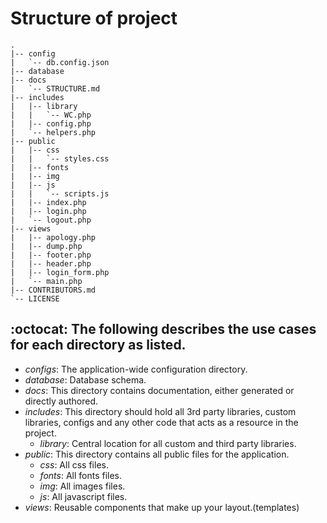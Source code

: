 Structure of project
====================
```
.
|-- config
|   `-- db.config.json
|-- database
|-- docs
|   `-- STRUCTURE.md
|-- includes
|   |-- library
|   |   `-- WC.php
|   |-- config.php
|   `-- helpers.php
|-- public
|   |-- css
|   |   `-- styles.css
|   |-- fonts
|   |-- img
|   |-- js
|   |   `-- scripts.js
|   |-- index.php
|   |-- login.php
|   `-- logout.php
|-- views
|   |-- apology.php
|   |-- dump.php
|   |-- footer.php
|   |-- header.php
|   |-- login_form.php
|   `-- main.php
|-- CONTRIBUTORS.md
`-- LICENSE
```

:octocat: The following describes the use cases for each directory as listed.
-------------------------------------------------------------------
* _configs_: The application-wide configuration directory.
* _database_: Database schema.
* _docs_: This directory contains documentation, either generated or directly authored.
* _includes_: This directory should hold all 3rd party libraries, custom libraries, configs and any other code that acts as a resource in the project.
    * _library_: Central location for all custom and third party libraries.
* _public_: This directory contains all public files for the application.
    * _css_: All css files.
    * _fonts_: All fonts files.
    * _img_: All images files.
    * _js_: All javascript files.
* _views_: Reusable components that make up your layout.(templates)
